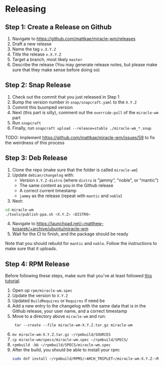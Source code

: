 # Releasing
## Step 1: Create a Release on Github
1. Navigate to https://github.com/mattkae/miracle-wm/releases
2. Draft a new release
3. Name the tag `v.X.Y.Z`
4. Title the release `v.X.Y.Z`
5. Target a branch, most likely `master`
6. Describe the release (You may generate release notes, but please make sure that they make sense before doing so)

## Step 2: Snap Release
1. Check out the commit that you just released in Step 1
2. Bump the version number in `snap/snapcraft.yaml` to the `X.Y.Z`
3. Commit this buumped version
4. Next (this part is silly), comment out the `override-pull` of the `miracle-wm` part
5. Run `snapcraft`
6. Finally, run `snapcraft upload --release=stable ./miracle-wm_*.snap`

TODO: Implement https://github.com/mattkae/miracle-wm/issues/59 to fix the weirdness of this process

## Step 3: Deb Release
1. Clone the repo (make sure that the folder is called `miracle-wm`)
2. Update `debian/changelog` with:
    - Version `X.Y.Z-distro` (where `distro` is "jammy", "noble", or "mantic")
    - The same content as you in the Github release
    - A correct current timestamp
    - `jammy` as the release (repeat with `mantic` and `noble`)
3. Next:
```sh
cd miracle-wm
./tools/publish-ppa.sh <X.Y.Z> <DISTRO>
```
4. Navigate to https://launchpad.net/~matthew-kosarek/+archive/ubuntu/miracle-wm
5. Wait for the CI to finish, and the package should be ready

Note that you should rebuild for `mantic` and `noble`. Follow the instructions to make sure that it uploads.

## Step 4: RPM Release
Before following these steps, make sure that you've at least followed [this tutorial](https://www.redhat.com/sysadmin/create-rpm-package).

1. Open up `rpm/miracle-wm.spec`
2. Update the version to `X.Y.Z`
3. Updated `BuildRequires` or `Requires` if need be
4. Add a new entry to the changelog with the same data that is in the Github release, your user name, and a correct timestamp
5. Move to a directory above `miracle-wm` and run:
   ```
    tar --create --file miracle-wm-X.Y.Z.tar.gz miracle-wm
    ```
6. `mv miracle-wm-X.Y.Z.tar.gz ~/rpmbuild/SOURCES`
7. `cp miracle-wm/specs/miracle-wm.spec ~/rpmbuild/SPECS/`
8. `rpmbuild -bb ~/rpmbuild/SPECS/miracle-wm.spec`
9. After the build, you should be able to install your rpm:
   ```sh
   sudo dnf install ~/rpmbuild/RPMS/<ARCH_TRIPLET>/miracle-wm-X.Y.Z-<REVISION>.<HASH>.<ARCH_TRIPLET>.rpm
   ```
